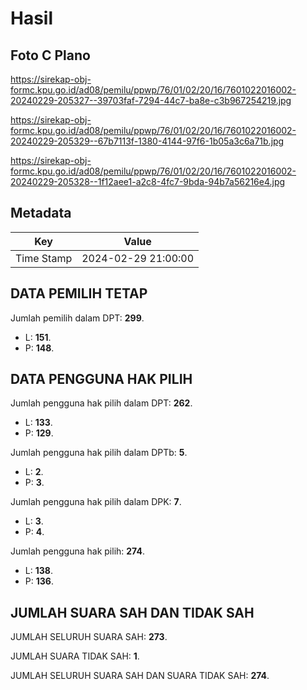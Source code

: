 # Hasil

## Foto C Plano

https://sirekap-obj-formc.kpu.go.id/ad08/pemilu/ppwp/76/01/02/20/16/7601022016002-20240229-205327--39703faf-7294-44c7-ba8e-c3b967254219.jpg

https://sirekap-obj-formc.kpu.go.id/ad08/pemilu/ppwp/76/01/02/20/16/7601022016002-20240229-205329--67b7113f-1380-4144-97f6-1b05a3c6a71b.jpg

https://sirekap-obj-formc.kpu.go.id/ad08/pemilu/ppwp/76/01/02/20/16/7601022016002-20240229-205328--1f12aee1-a2c8-4fc7-9bda-94b7a56216e4.jpg


## Metadata

| Key        | Value               |
| ---------- | ------------------- |
| Time Stamp | 2024-02-29 21:00:00 |


## DATA PEMILIH TETAP

Jumlah pemilih dalam DPT: **299**.
 * L: **151**.
 * P: **148**.

## DATA PENGGUNA HAK PILIH

Jumlah pengguna hak pilih dalam DPT: **262**.
 * L: **133**.
 * P: **129**.

Jumlah pengguna hak pilih dalam DPTb: **5**.
 * L: **2**.
 * P: **3**.

Jumlah pengguna hak pilih dalam DPK: **7**.
 * L: **3**.
 * P: **4**.

Jumlah pengguna hak pilih: **274**.
 * L: **138**.
 * P: **136**.

## JUMLAH SUARA SAH DAN TIDAK SAH

JUMLAH SELURUH SUARA SAH: **273**.

JUMLAH SUARA TIDAK SAH: **1**.

JUMLAH SELURUH SUARA SAH DAN SUARA TIDAK SAH: **274**.


